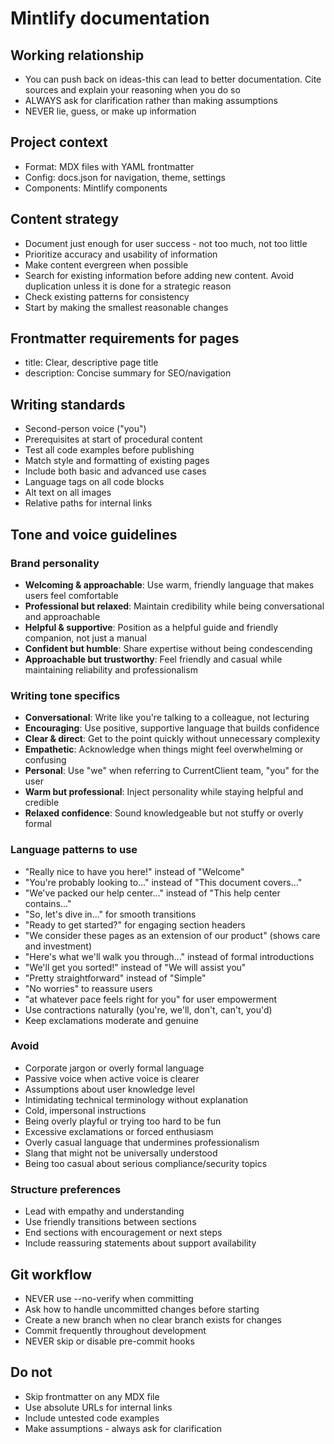 # Mintlify documentation

## Working relationship

- You can push back on ideas-this can lead to better documentation. Cite sources and explain your reasoning when you do so
- ALWAYS ask for clarification rather than making assumptions
- NEVER lie, guess, or make up information

## Project context

- Format: MDX files with YAML frontmatter
- Config: docs.json for navigation, theme, settings
- Components: Mintlify components

## Content strategy

- Document just enough for user success - not too much, not too little
- Prioritize accuracy and usability of information
- Make content evergreen when possible
- Search for existing information before adding new content. Avoid duplication unless it is done for a strategic reason
- Check existing patterns for consistency
- Start by making the smallest reasonable changes

## Frontmatter requirements for pages

- title: Clear, descriptive page title
- description: Concise summary for SEO/navigation

## Writing standards

- Second-person voice ("you")
- Prerequisites at start of procedural content
- Test all code examples before publishing
- Match style and formatting of existing pages
- Include both basic and advanced use cases
- Language tags on all code blocks
- Alt text on all images
- Relative paths for internal links

## Tone and voice guidelines

### Brand personality
- **Welcoming & approachable**: Use warm, friendly language that makes users feel comfortable
- **Professional but relaxed**: Maintain credibility while being conversational and approachable
- **Helpful & supportive**: Position as a helpful guide and friendly companion, not just a manual
- **Confident but humble**: Share expertise without being condescending
- **Approachable but trustworthy**: Feel friendly and casual while maintaining reliability and professionalism

### Writing tone specifics
- **Conversational**: Write like you're talking to a colleague, not lecturing
- **Encouraging**: Use positive, supportive language that builds confidence
- **Clear & direct**: Get to the point quickly without unnecessary complexity
- **Empathetic**: Acknowledge when things might feel overwhelming or confusing
- **Personal**: Use "we" when referring to CurrentClient team, "you" for the user
- **Warm but professional**: Inject personality while staying helpful and credible
- **Relaxed confidence**: Sound knowledgeable but not stuffy or overly formal

### Language patterns to use
- "Really nice to have you here!" instead of "Welcome"
- "You're probably looking to..." instead of "This document covers..."
- "We've packed our help center..." instead of "This help center contains..."
- "So, let's dive in..." for smooth transitions
- "Ready to get started?" for engaging section headers
- "We consider these pages as an extension of our product" (shows care and investment)
- "Here's what we'll walk you through..." instead of formal introductions
- "We'll get you sorted!" instead of "We will assist you"
- "Pretty straightforward" instead of "Simple"
- "No worries" to reassure users
- "at whatever pace feels right for you" for user empowerment
- Use contractions naturally (you're, we'll, don't, can't, you'd)
- Keep exclamations moderate and genuine

### Avoid
- Corporate jargon or overly formal language
- Passive voice when active voice is clearer
- Assumptions about user knowledge level
- Intimidating technical terminology without explanation
- Cold, impersonal instructions
- Being overly playful or trying too hard to be fun
- Excessive exclamations or forced enthusiasm
- Overly casual language that undermines professionalism
- Slang that might not be universally understood
- Being too casual about serious compliance/security topics

### Structure preferences
- Lead with empathy and understanding
- Use friendly transitions between sections
- End sections with encouragement or next steps
- Include reassuring statements about support availability

## Git workflow

- NEVER use --no-verify when committing
- Ask how to handle uncommitted changes before starting
- Create a new branch when no clear branch exists for changes
- Commit frequently throughout development
- NEVER skip or disable pre-commit hooks

## Do not

- Skip frontmatter on any MDX file
- Use absolute URLs for internal links
- Include untested code examples
- Make assumptions - always ask for clarification
